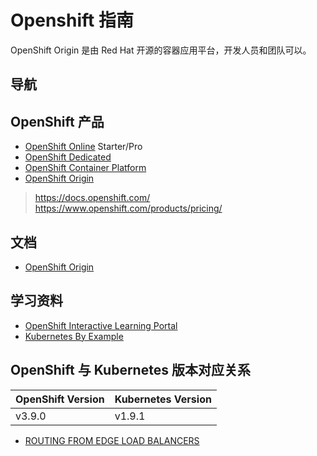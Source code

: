# Openshift 指南

OpenShift Origin 是由 Red Hat 开源的容器应用平台，开发人员和团队可以。

## 导航

## OpenShift 产品

* [OpenShift Online](https://docs.openshift.com/online/welcome/index.html) Starter/Pro
* [OpenShift Dedicated](https://docs.openshift.com/dedicated/welcome/index.html)
* [OpenShift Container Platform](https://docs.openshift.com/container-platform/latest/welcome/index.html)
* [OpenShift Origin](https://docs.openshift.org/)

> <https://docs.openshift.com/>
> <https://www.openshift.com/products/pricing/>

## 文档

* [OpenShift Origin](https://docs.openshift.org/)

## 学习资料

* [OpenShift Interactive Learning Portal](https://learn.openshift.com/)
* [Kubernetes By Example](http://kubernetesbyexample.com/)

## OpenShift 与 Kubernetes 版本对应关系

| OpenShift Version | Kubernetes Version |
| ----------------- | ------------------ |
| v3.9.0            | v1.9.1             |

* [ROUTING FROM EDGE LOAD BALANCERS](https://access.redhat.com/documentation/en-us/openshift_enterprise/3.0/html/administrator_guide/admin-guide-routing-from-edge-lb)
